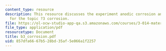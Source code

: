 ```yaml
---
content_type: resource
description: This resource discusses the experiment anodic corrosion and the EMF series
  for the topic ?3 corrosion.
file: https://ol-ocw-studio-app-qa.s3.amazonaws.com/courses/3-014-materials-laboratory-fall-2006/857dfa6667b528bd35af5e066a1f2257_b3_corrosion.pdf
file_type: application/pdf
resourcetype: Document
title: b3_corrosion.pdf
uid: 857dfa66-67b5-28bd-35af-5e066a1f2257
---
```

